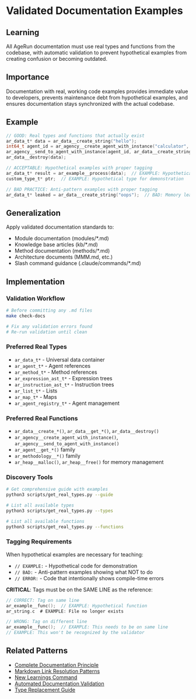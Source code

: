 # Validated Documentation Examples

## Learning
All AgeRun documentation must use real types and functions from the codebase, with automatic validation to prevent hypothetical examples from creating confusion or becoming outdated.

## Importance
Documentation with real, working code examples provides immediate value to developers, prevents maintenance debt from hypothetical examples, and ensures documentation stays synchronized with the actual codebase.

## Example
```c
// GOOD: Real types and functions that actually exist
ar_data_t* data = ar_data__create_string("hello");
int64_t agent_id = ar_agency__create_agent_with_instance("calculator", "1.0.0", data);
ar_agency__send_to_agent_with_instance(agent_id, ar_data__create_string("message"));
ar_data__destroy(data);

// ACCEPTABLE: Hypothetical examples with proper tagging
ar_data_t* result = ar_example__process(data);  // EXAMPLE: Hypothetical function for teaching
custom_type_t* ptr;  // EXAMPLE: Hypothetical type for demonstration

// BAD PRACTICE: Anti-pattern examples with proper tagging
ar_data_t* leaked = ar_data__create_string("oops");  // BAD: Memory leak - not destroyed
```

## Generalization
Apply validated documentation standards to:
- Module documentation (modules/*.md)
- Knowledge base articles (kb/*.md) 
- Method documentation (methods/*.md)
- Architecture documents (MMM.md, etc.)
- Slash command guidance (.claude/commands/*.md)

## Implementation

### Validation Workflow
```bash
# Before committing any .md files
make check-docs

# Fix any validation errors found
# Re-run validation until clean
```

### Preferred Real Types
- `ar_data_t*` - Universal data container
- `ar_agent_t*` - Agent references  
- `ar_method_t*` - Method references
- `ar_expression_ast_t*` - Expression trees
- `ar_instruction_ast_t*` - Instruction trees
- `ar_list_t*` - Lists
- `ar_map_t*` - Maps
- `ar_agent_registry_t*` - Agent management

### Preferred Real Functions
- `ar_data__create_*()`, `ar_data__get_*()`, `ar_data__destroy()`
- `ar_agency__create_agent_with_instance()`, `ar_agency__send_to_agent_with_instance()`
- `ar_agent__get_*()` family
- `ar_methodology__*()` family
- `ar_heap__malloc()`, `ar_heap__free()` for memory management

### Discovery Tools
```bash
# Get comprehensive guide with examples
python3 scripts/get_real_types.py --guide

# List all available types
python3 scripts/get_real_types.py --types

# List all available functions  
python3 scripts/get_real_types.py --functions
```

### Tagging Requirements
When hypothetical examples are necessary for teaching:
- `// EXAMPLE:` - Hypothetical code for demonstration
- `// BAD:` - Anti-pattern examples showing what NOT to do
- `// ERROR:` - Code that intentionally shows compile-time errors

**CRITICAL**: Tags must be on the SAME LINE as the reference:
```c
// CORRECT: Tag on same line
ar_example__func();  // EXAMPLE: Hypothetical function
ar_string.c  # EXAMPLE: File no longer exists

// WRONG: Tag on different line
ar_example__func();  // EXAMPLE: This needs to be on same line
// EXAMPLE: This won't be recognized by the validator
```

## Related Patterns
- [Complete Documentation Principle](complete-documentation-principle.md)
- [Markdown Link Resolution Patterns](markdown-link-resolution-patterns.md)
- [New Learnings Command](../.claude/commands/new-learnings.md)
- [Automated Documentation Validation](../scripts/check_docs.py)
- [Type Replacement Guide](../scripts/batch_fix_docs.py)